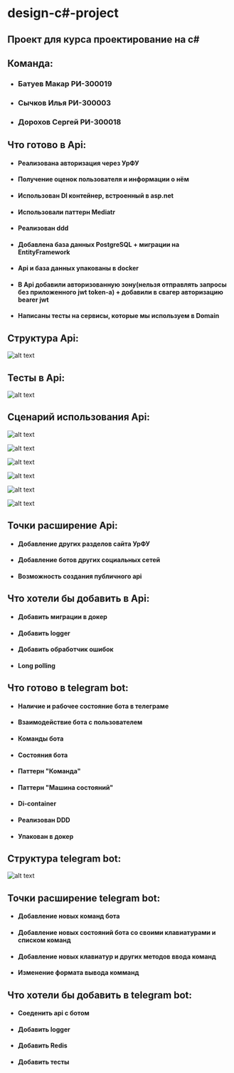 # design-c#-project

## Проект для курса проектирование на c#

## Команда:

+ ### Батуев Макар РИ-300019
+ ### Сычков Илья РИ-300003
+ ### Дорохов Сергей РИ-300018

## Что готово в Api:

+ #### Реализована авторизация через УрФУ
+ #### Получение оценок пользователя и информации о нём
+ #### Использован DI контейнер, встроенный в asp.net
+ #### Использовали паттерн Mediatr
+ #### Реализован ddd
+ #### Добавлена база данных PostgreSQL + миграции на EntityFramework
+ #### Api и база данных упакованы в docker
+ #### В Api добавили авторизованную зону(нельзя отправлять запросы без приложенного jwt token-а) + добавили в свагер авторизацию bearer jwt
+ #### Написаны тесты на сервисы, которые мы используем в Domain

## Структура Api:

![alt text](https://s271vlx.storage.yandex.net/rdisk/024f2d299a5ea37ad77cbe75c36753db9d47dc37d2b0c66243a9b8be0f3c390d/63cd8dd9/hntZ55Q4-qFu2_wYkKmALwXJolQxowxtE9kmexzmQ7oW0je3H_DAzWAs9AjDsyxtUcwSK90miGHfLQOy_IHstA==?uid=309542642&filename=api%20structure.png&disposition=inline&hash=&limit=0&content_type=image%2Fpng&owner_uid=309542642&fsize=16944&hid=9b33ed419c94d3771398d8a28867170a&media_type=image&tknv=v2&etag=87d70bbc29666d06166f565f777966c6&rtoken=v9aXsTi0dEoY&force_default=yes&ycrid=na-ed1cdffaf6d332fb82fb9b9e896fd56a-downloader24h&ts=5f2df41ac6840&s=3faaf4fcc6350b9de4915ad2d280b8449dd083d658e3efee10121ad93c6478c8&pb=U2FsdGVkX19Ets8Dm0PeNdZ_gKqD5m40uCHp1Nn963aTAlsgDt62_HpyRgdSDgG7-QYNIgaNO0V2Ak_2dOL_xohyh9xry-Njq4FwYQCbZ1Q)

## Тесты в Api:

![alt text](https://s521sas.storage.yandex.net/rdisk/2c942665d3e2823bfbe9cc6b58d482c75a2720d61ac11a99d78b76651cc1c0e4/63cd8de9/hntZ55Q4-qFu2_wYkKmAL8kfDVaET8xrktlS01m9wo7kRh2CSdIr0iA7WJzricYn3YPE8h3vtyj0K3LBI6SW3A==?uid=309542642&filename=api%20tests.png&disposition=inline&hash=&limit=0&content_type=image%2Fpng&owner_uid=309542642&fsize=30060&hid=7035789f04f6f99b9b73adcdcc7535aa&media_type=image&tknv=v2&etag=ad5d4584ae31b442c58b2a5df227df97&rtoken=B5BPUX0yvkA5&force_default=yes&ycrid=na-d1aaa389497d2907f432455df44a6d3a-downloader24h&ts=5f2df42a08c40&s=923a540e8650591c0e780e1addd85994596b0635ea22a175913e6230261849ed&pb=U2FsdGVkX18txESuHgeXxL1deXvblXJKoDyXqn-e3ud9KHgyYYTDfCJbpHgO-WdltVtSWAoYogCYPHhnZWe4wiimt5BjGoYT0FC45aYEod4)

## Сценарий использования Api:

![alt text](https://s01myt.storage.yandex.net/rdisk/d6b9e84ac7f4d4111c90a918c30330f559427a0a4e554d499cc145da29858a1e/63cd8953/hntZ55Q4-qFu2_wYkKmAL8VEJu3k1G1zc3Hlpk1JEvBAutgz_nHazXCNGJHBR45cZT-df58dyNtnj4WW0u2j5w==?uid=309542642&filename=api.png&disposition=inline&hash=&limit=0&content_type=image%2Fpng&owner_uid=309542642&fsize=22250&hid=478c15e3607fcdbc58d06e637773c3f9&media_type=image&tknv=v2&etag=5bde731c6bc71b86031198d5bec57c84&rtoken=Df5ZWs9phi7O&force_default=yes&ycrid=na-ff10b53b58c2ea02fe08bdcd82f3cd63-downloader19f&ts=5f2defca6bac0&s=d33bef6ae1443b4fb8c9820a822d96cfa26061403a214a3455e192a8ad5a2235&pb=U2FsdGVkX1__V4z60Jh0DSm91IoOPuA35EyEfiyMfggxiAc6vYYsgYmCu5IcIgGAn_uUPOfF6p5EZnBLDhGebZR_ulldoLWingi1qNkrX98)

![alt text](https://s263iva.storage.yandex.net/rdisk/c2b964fee3d3c5d7dda1c28d75e62af44465acf3f9a6857d7a1ae44f2128e0e8/63cd89d3/hntZ55Q4-qFu2_wYkKmAL9tGf8QD9AwBR5XEjmowXRVCDP-dT-4RwBIpxIdVn8U8pmX2Zd_FE16vdHPhIV9i9Q==?uid=309542642&filename=auth%20request.png&disposition=inline&hash=&limit=0&content_type=image%2Fpng&owner_uid=309542642&fsize=18673&hid=4a2b521a63dcda06891dbd4512aea3c6&media_type=image&tknv=v2&etag=929df1d7139e3573e794cd71180847b2&rtoken=8jqmwPzhDCJ7&force_default=yes&ycrid=na-6794ab65e541c43fbe7e6ed435fd70a9-downloader19f&ts=5f2df0447dac0&s=30c77031d2c5893ea93e3fc32353275fe700f07bf5b44cac5d5ee705f67cc128&pb=U2FsdGVkX197CbaTfmXP1ObNj_w4gZ-ZLLQjQxjQyLjxeSmbRMJSdRRMB6gfBoeZdEM28YdTNHAjYF2nqBij1Da7RFZ0HmAVoTNjdXeYF-w)

![alt text](https://s317sas.storage.yandex.net/rdisk/f63a9ff2cf4f7c8b9cd17f81ca8ad746a1aa3a2c931345e59df04993d81169c9/63cd8a4c/hntZ55Q4-qFu2_wYkKmAL43kMgg-6qszDx2lIIv6IYXIdtwmHsXXWfPjhc2mTVNHsAkseqlSSfgt_ywGW0-obQ==?uid=309542642&filename=auth%20response.png&disposition=inline&hash=&limit=0&content_type=image%2Fpng&owner_uid=309542642&fsize=36856&hid=98632a5861f601aa4335b1796bc03535&media_type=image&tknv=v2&etag=c68e33d9d70e3c920d33e4a746ab821d&rtoken=tAEanrS54b7t&force_default=yes&ycrid=na-8c2cba355010ef4e667bdbb3fc50e165-downloader19f&ts=5f2df0b7e2b00&s=0c159f38d08f8967130b368268ff841d75743265793676829a5edf1d94e4669c&pb=U2FsdGVkX19nl-CdX0D9FbiQSvSTfCWcA14XF9VJ4c-fVpg7utWXSLzPDREqEod7mzzBDr4ELknqn24O9NzICdXJxdnm3d15C8Wdv999au8)

![alt text](https://s323vla.storage.yandex.net/rdisk/48da7590a423abdf8a6011679af377f0d5ba238429984c600a961b198d0ac8fb/63cd8aae/hntZ55Q4-qFu2_wYkKmAL26gxJ1Trv0dHoRkbZw_Aj4Sb2_GijYv87H1lXs7g7OuVA8b9pi4uVg04cC-Mcvazg==?uid=309542642&filename=Bearer%20auth.png&disposition=inline&hash=&limit=0&content_type=image%2Fpng&owner_uid=309542642&fsize=33005&hid=335247679dcd8cb4fb8bc536742864ff&media_type=image&tknv=v2&etag=e66ffba30e2ddecf0d53e49f0a6dd155&rtoken=2URPfrAdho3V&force_default=yes&ycrid=na-3b49b0d6cc36e5832b2b0817302a115a-downloader19f&ts=5f2df11558780&s=7e8a707c794b360703514329f56b3e19cd20c36b437865d8995413120ba6bc23&pb=U2FsdGVkX187V8Unc0bj5xEmfap-fYbyjf-1nehv7M_BlzLcwbkRxyFTgz3Mh-pJj-MqSR-5rcw89lQvrdoUOg7G3axfOlKYe8lplG-ad2U)

![alt text](https://s378vla.storage.yandex.net/rdisk/3cd6ea3bcbf1b601c72153fe7a5d3760989de566190b438638405b820a505d9c/63cd8c60/hntZ55Q4-qFu2_wYkKmAL-ZgSTCf1FkvD7zanup7P5eWXxkaP-s-Wba7vvCCNd0qmAdSuFPZqr6qm1RM2ZIjew==?uid=309542642&filename=user%20data.png&disposition=inline&hash=&limit=0&content_type=image%2Fpng&owner_uid=309542642&fsize=37264&hid=05ec3008c3a5590025e212d05ad059ea&media_type=image&tknv=v2&etag=891ce0d50809bcf16c4045d76270593b&rtoken=0tAKfBN7lRib&force_default=yes&ycrid=na-95332c8a7b9227a830159135bda297b8-downloader16h&ts=5f2df2b33d800&s=f76a051ac7f50091891f551c5f3cba678eb17ba2e74fb0df793074462a4098cb&pb=U2FsdGVkX18l_hqQYgoXkvMd8cyD1Z_NDWkGVCeE1TYIj0SWRCbiNUFiHZgl0uBhmntdDHntDOZho7tZ1X7RXRg_WcLAn8_fTzydVpx-1Ic)

![alt text](https://s431sas.storage.yandex.net/rdisk/b4d341442b0700b66a46cf233b0beb0b3c6cb0a6e758d63d9fa8d4c132a1a524/63cd8bfb/hntZ55Q4-qFu2_wYkKmALxgvNuICrFZDuPd6OZARzGjxc4eAzojFwK9H-s86ez6vCVa4reSp3QHC78LhTUz_Zg==?uid=309542642&filename=urfu%20marks.png&disposition=inline&hash=&limit=0&content_type=image%2Fpng&owner_uid=309542642&fsize=59850&hid=8e96134648c3e2a70099f8f2a2906413&media_type=image&tknv=v2&etag=44497d5099852f4e3ae25bae4e1b703f&rtoken=R6SjibniRfnQ&force_default=yes&ycrid=na-acdde6e1f8b99fa321494a7b41d8433b-downloader16h&ts=5f2df252eb4c0&s=0c39542b22115011dd1d5f5d86f03a0528f062978cc30d232ba7ea3410118d62&pb=U2FsdGVkX19VzN1yDOSpNeV8mNWd6EYcZPEUdno0i34msDh2IJ1msSCIoQmUmzJ_wbfKbJupa27_gYJqsIQnHIvl8cRtKQVYZt9NwOCjxhU)

## Точки расширение Api:

+ #### Добавление других разделов сайта УрФУ
+ #### Добавление ботов других социальных сетей
+ #### Возможность создания публичного api

## Что хотели бы добавить в Api:

+ #### Добавить миграции в докер
+ #### Добавить logger
+ #### Добавить обработчик ошибок
+ #### Long polling

## Что готово в telegram bot:

+ #### Наличие и рабочее состояние бота в телеграме
+ #### Взаимодействие бота с пользователем
+ #### Команды бота
+ #### Состояния бота
+ #### Паттерн "Команда"
+ #### Паттерн "Машина состояний"
+ #### Di-container
+ #### Реализован DDD
+ #### Упакован в докер

## Структура telegram bot:

![alt text](https://s227vla.storage.yandex.net/rdisk/3153c88083468ea02434aaaf2a8207bf6e7839cce1707c332b0132795735d8cb/63cd9523/hntZ55Q4-qFu2_wYkKmAL2q9wJRmUKkm4urRMyBd15-47TIZ-mQxti-mWkqTMmbNwgCpD34k6CwgWUtYVSIExQ==?uid=309542642&filename=telegram%20bot%20structure.png&disposition=inline&hash=&limit=0&content_type=image%2Fpng&owner_uid=309542642&fsize=16529&hid=3254a7cccbb69c99f3320c964f6bf576&media_type=image&tknv=v2&etag=da0aefe7e771464ae1082f2a3bc9bd36&rtoken=t85f6314SMbG&force_default=yes&ycrid=na-17d4f52d864af0f8c455b1325e1998a7-downloader18e&ts=5f2dfb0e54ec0&s=c8bf80518c7684b78efb17777248e37ee29208dcea031dcc612381fa8e0c63c8&pb=U2FsdGVkX19uLSGad27Ed280cg1rxABv61w24Iiw1lA2eSaFdtf2ZXN456FUHp5dIam4rMUuVm7teKNSNksiRGjVlbpV-s5TF4wI2OlgUT4)

## Точки расширение telegram bot:

+ #### Добавление новых команд бота
+ #### Добавление новых состояний бота со своими клавиатурами и списком команд
+ #### Добавление новых клавиатур и других методов ввода команд
+ #### Изменение формата вывода комманд

## Что хотели бы добавить в telegram bot:

+ #### Соеденить api с ботом
+ #### Добавить logger
+ #### Добавить Redis
+ #### Добавить тесты
